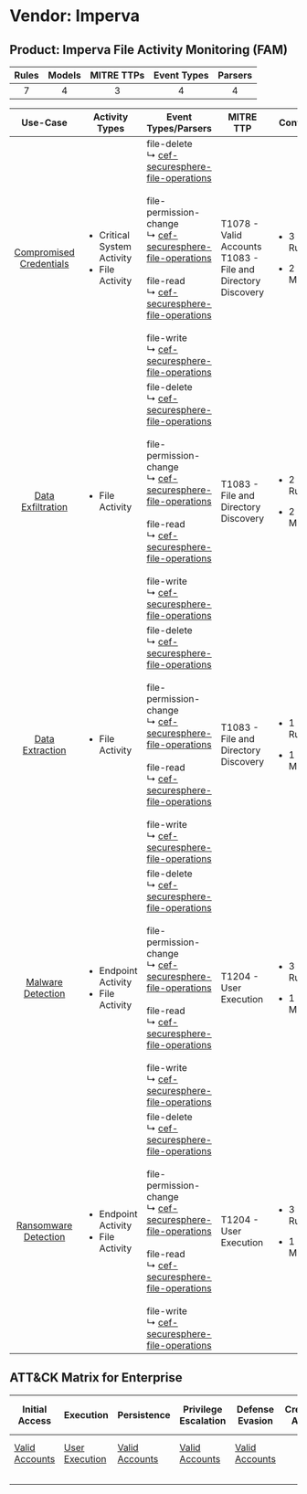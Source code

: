 Vendor: Imperva
===============
Product: Imperva File Activity Monitoring (FAM)
-----------------------------------------------
| Rules | Models | MITRE TTPs | Event Types | Parsers |
|:-----:|:------:|:----------:|:-----------:|:-------:|
|   7   |   4    |     3      |      4      |    4    |

|                                 Use-Case                                  | Activity Types                                                   | Event Types/Parsers                                                                                                                                                                                                                                                                                                                                                                                                                                                                                              | MITRE TTP                                                          | Content                                             |
|:-------------------------------------------------------------------------:| ---------------------------------------------------------------- | ---------------------------------------------------------------------------------------------------------------------------------------------------------------------------------------------------------------------------------------------------------------------------------------------------------------------------------------------------------------------------------------------------------------------------------------------------------------------------------------------------------------- | ------------------------------------------------------------------ | --------------------------------------------------- |
| [Compromised Credentials](../UseCases/usecase_compromised_credentials.md) | <ul><li>Critical System Activity</li><li>File Activity</li></ul> |  file-delete<br> ↳ [cef-securesphere-file-operations](../Parsers/parserContent_cef-securesphere-file-operations.md)<br><br> file-permission-change<br> ↳ [cef-securesphere-file-operations](../Parsers/parserContent_cef-securesphere-file-operations.md)<br><br> file-read<br> ↳ [cef-securesphere-file-operations](../Parsers/parserContent_cef-securesphere-file-operations.md)<br><br> file-write<br> ↳ [cef-securesphere-file-operations](../Parsers/parserContent_cef-securesphere-file-operations.md)<br> | T1078 - Valid Accounts<br>T1083 - File and Directory Discovery<br> | <ul><li>3 Rules</li></ul><ul><li>2 Models</li></ul> |
|       [Data Exfiltration](../UseCases/usecase_data_exfiltration.md)       | <ul><li>File Activity</li></ul>                                  |  file-delete<br> ↳ [cef-securesphere-file-operations](../Parsers/parserContent_cef-securesphere-file-operations.md)<br><br> file-permission-change<br> ↳ [cef-securesphere-file-operations](../Parsers/parserContent_cef-securesphere-file-operations.md)<br><br> file-read<br> ↳ [cef-securesphere-file-operations](../Parsers/parserContent_cef-securesphere-file-operations.md)<br><br> file-write<br> ↳ [cef-securesphere-file-operations](../Parsers/parserContent_cef-securesphere-file-operations.md)<br> | T1083 - File and Directory Discovery<br>                           | <ul><li>2 Rules</li></ul><ul><li>2 Models</li></ul> |
|         [Data Extraction](../UseCases/usecase_data_extraction.md)         | <ul><li>File Activity</li></ul>                                  |  file-delete<br> ↳ [cef-securesphere-file-operations](../Parsers/parserContent_cef-securesphere-file-operations.md)<br><br> file-permission-change<br> ↳ [cef-securesphere-file-operations](../Parsers/parserContent_cef-securesphere-file-operations.md)<br><br> file-read<br> ↳ [cef-securesphere-file-operations](../Parsers/parserContent_cef-securesphere-file-operations.md)<br><br> file-write<br> ↳ [cef-securesphere-file-operations](../Parsers/parserContent_cef-securesphere-file-operations.md)<br> | T1083 - File and Directory Discovery<br>                           | <ul><li>1 Rules</li></ul><ul><li>1 Models</li></ul> |
|       [Malware Detection](../UseCases/usecase_malware_detection.md)       | <ul><li>Endpoint Activity</li><li>File Activity</li></ul>        |  file-delete<br> ↳ [cef-securesphere-file-operations](../Parsers/parserContent_cef-securesphere-file-operations.md)<br><br> file-permission-change<br> ↳ [cef-securesphere-file-operations](../Parsers/parserContent_cef-securesphere-file-operations.md)<br><br> file-read<br> ↳ [cef-securesphere-file-operations](../Parsers/parserContent_cef-securesphere-file-operations.md)<br><br> file-write<br> ↳ [cef-securesphere-file-operations](../Parsers/parserContent_cef-securesphere-file-operations.md)<br> | T1204 - User Execution<br>                                         | <ul><li>3 Rules</li></ul><ul><li>1 Models</li></ul> |
|    [Ransomware Detection](../UseCases/usecase_ransomware_detection.md)    | <ul><li>Endpoint Activity</li><li>File Activity</li></ul>        |  file-delete<br> ↳ [cef-securesphere-file-operations](../Parsers/parserContent_cef-securesphere-file-operations.md)<br><br> file-permission-change<br> ↳ [cef-securesphere-file-operations](../Parsers/parserContent_cef-securesphere-file-operations.md)<br><br> file-read<br> ↳ [cef-securesphere-file-operations](../Parsers/parserContent_cef-securesphere-file-operations.md)<br><br> file-write<br> ↳ [cef-securesphere-file-operations](../Parsers/parserContent_cef-securesphere-file-operations.md)<br> | T1204 - User Execution<br>                                         | <ul><li>3 Rules</li></ul><ul><li>1 Models</li></ul> |

ATT&CK Matrix for Enterprise
----------------------------
| Initial Access                                                      | Execution                                                           | Persistence                                                         | Privilege Escalation                                                | Defense Evasion                                                     | Credential Access | Discovery                                                                         | Lateral Movement | Collection | Command and Control | Exfiltration | Impact |
| ------------------------------------------------------------------- | ------------------------------------------------------------------- | ------------------------------------------------------------------- | ------------------------------------------------------------------- | ------------------------------------------------------------------- | ----------------- | --------------------------------------------------------------------------------- | ---------------- | ---------- | ------------------- | ------------ | ------ |
| [Valid Accounts](https://attack.mitre.org/techniques/T1078)<br><br> | [User Execution](https://attack.mitre.org/techniques/T1204)<br><br> | [Valid Accounts](https://attack.mitre.org/techniques/T1078)<br><br> | [Valid Accounts](https://attack.mitre.org/techniques/T1078)<br><br> | [Valid Accounts](https://attack.mitre.org/techniques/T1078)<br><br> |                   | [File and Directory Discovery](https://attack.mitre.org/techniques/T1083)<br><br> |                  |            |                     |              |        |